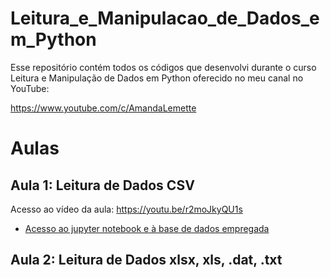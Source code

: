 # Leitura_e_Manipulacao_de_Dados_em_Python

Esse repositório contém todos os códigos que desenvolvi durante o curso Leitura e Manipulação de Dados em Python oferecido no meu canal no YouTube: 

https://www.youtube.com/c/AmandaLemette

# Aulas

## Aula 1: Leitura de Dados CSV

Acesso ao vídeo da aula: https://youtu.be/r2moJkyQU1s
- [Acesso ao jupyter notebook e à base de dados empregada](Leitura_e_Manipulacao_de_Dados_em_Python/Aula1)

## Aula 2: Leitura de Dados xlsx, xls, .dat, .txt


